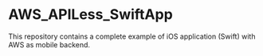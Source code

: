 # AWS_APILess_SwiftApp
This repository contains a complete example of iOS application (Swift) with AWS as mobile backend.
